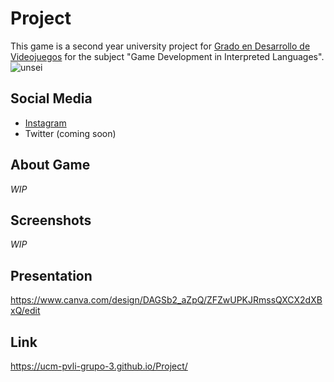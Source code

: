 # Project

This game is a second year university project for  [Grado en Desarrollo de Videojuegos](https://www.ucm.es/data/cont/docs/titulaciones/1913.pdf) for the subject "Game Development in Interpreted Languages".
![unsei](./kakaslide.gif)

## Social Media

- [Instagram](https://www.instagram.com/guardian_enigma/)
- Twitter (coming soon)

## About Game

*WIP*

## Screenshots

*WIP*
## Presentation 

https://www.canva.com/design/DAGSb2_aZpQ/ZFZwUPKJRmssQXCX2dXBxQ/edit

## Link 
https://ucm-pvli-grupo-3.github.io/Project/


